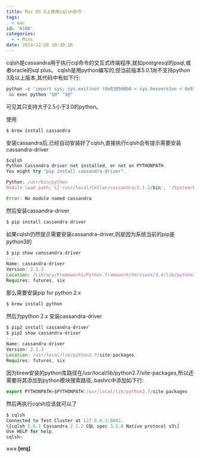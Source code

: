 ```yaml
---
title: Mac OS X上使用cqlsh命令
tags:
  - mac
id: '6108'
categories:
  - - Misc
date: 2014-12-28 19:30:18
---
```



<!-- more -->
cqlsh是cassandra用于执行cql命令的交互式终端程序,就如postgresql的psql,或者oracle的sql plus。
cqlsh是用python编写的,但当前版本5.0.1尚不支持python 3及以上版本,其代码中有如下行:
```js
python -c 'import sys; sys.exit(not (0x020500b0 < sys.hexversion < 0x03000000))' 2>/dev/null \\
 && exec python "$0" "$@"
```

可见其只支持大于2.5小于3.0的python。

使用
```js
$ brew install cassandra
```
安装cassandra后,已经自动安装好了cqlsh,直接执行cqlsh会有提示需要安装cassandra-driver
```js
$cqlsh
Python Cassandra driver not installed, or not on PYTHONPATH.
You might try "pip install cassandra-driver".

Python: /usr/bin/python
Module load path: \['/usr/local/Cellar/cassandra/2.1.2/bin', '/System/Library/Frameworks/Python.framework/Versions/2.7/lib/python27.zip', '/System/Library/Frameworks/Python.framework/Versions/2.7/lib/python2.7', '/System/Library/Frameworks/Python.framework/Versions/2.7/lib/python2.7/plat-darwin', '/System/Library/Frameworks/Python.framework/Versions/2.7/lib/python2.7/plat-mac', '/System/Library/Frameworks/Python.framework/Versions/2.7/lib/python2.7/plat-mac/lib-scriptpackages', '/System/Library/Frameworks/Python.framework/Versions/2.7/Extras/lib/python', '/System/Library/Frameworks/Python.framework/Versions/2.7/lib/python2.7/lib-tk', '/System/Library/Frameworks/Python.framework/Versions/2.7/lib/python2.7/lib-old', '/System/Library/Frameworks/Python.framework/Versions/2.7/lib/python2.7/lib-dynload', '/System/Library/Frameworks/Python.framework/Versions/2.7/Extras/lib/python/PyObjC', '/Library/Python/2.7/site-packages'\]

Error: No module named cassandra
```

然后安装cassandra-driver
```js
$ pip install cassandra-driver
```

如果cqlsh仍然提示需要安装cassandra-driver,则是因为系统当前的pip是python3的
```js
$ pip show canssandra-driver
---
Name: cassandra-driver
Version: 2.1.3
Location: /Library/Frameworks/Python.framework/Versions/3.4/lib/python3.4/site-packages
Requires: futures, six
```

那么需要安装pip for python 2.x
```js
$ brew install python
```
然后为python 2.x 安装cassandra-driver

```js
$ pip2 install cassandra-driver
$ pip2 show cassandra-driver
---
Name: cassandra-driver
Version: 2.1.3
Location: /usr/local/lib/python2.7/site-packages
Requires: futures, six
```

因为brew安装的python库路径在/usr/local/lib/python2.7/site-packages,所以还需要将其添加到python模块搜索路径,.bashrc中添加如下行:
```js
export PYTHONPATH=$PYTHONPATH:/usr/local/lib/python2.7/site-packages
```

然后再执行cqlsh应该就可以了
```js
$ cqlsh
Connected to Test Cluster at 127.0.0.1:9042.
\[cqlsh 5.0.1 Cassandra 2.1.2 CQL spec 3.2.0 Native protocol v3\]
Use HELP for help.
cqlsh> 
```

**\===
\[erq\]**